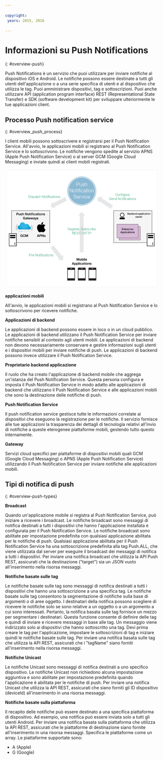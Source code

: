 ```yaml
---

copyright:
 years: 2015, 2016

---
```


# Informazioni su Push Notifications
{: #overview-push}

Push Notifications è un servizio che puoi utilizzare per inviare notifiche al dispositivo iOS e Android. Le notifiche possono essere destinate a tutti gli utenti dell'applicazione o a una serie specifica di utenti e al dispositivo che utilizza le tag. Puoi amministrare dispositivi, tag e sottoscrizioni. Puoi anche utilizzare API (application program interface) REST (Representational State Transfer) e SDK (software development kit) per sviluppare ulteriormente le tue applicazioni client.  


## Processo Push notification service
{: #overview_push_process}

I client mobili possono sottoscrivere e registrarsi per il Push Notification Service. All'avvio,
                le applicazioni mobili si registrano al Push
                Notification Service e lo sottoscrivono. Le notifiche vengono spedite
                al servizio APNS (Apple Push Notification Service) o al server GCM (Google Cloud Messaging)
                e inviate quindi ai client mobili registrati.

![Panoramica Push](images/overview.jpg)


**applicazioni mobili**

All'avvio, le applicazioni mobili si registrano al Push Notification Service e lo sottoscrivono per ricevere notifiche.

**Applicazioni di backend**

Le applicazioni di backend possono essere in loco o in un cloud pubblico. Le applicazioni di backend utilizzano il Push
                        Notification Service per inviare notifiche sensibili al contesto agli utenti
                        mobili. Le applicazioni di backend non devono necessariamente conservare e gestire
                        informazioni sugli utenti e i dispositivi mobili per inviare notifiche di push. Le
                        applicazioni di backend possono invece utilizzare il Push Notification Service.

**Proprietario backend applicazione**

Il ruolo che ha creato l'applicazione di backend mobile che aggrega un'istanza del Push Notification Service. Questa persona configura
                        e imposta il Push Notification Service in modo adatto alle applicazioni di backend che utilizzano
                        il Push Notification Service e alle applicazioni mobili che sono la destinazione delle notifiche di push.

**Push Notification Service**

Il push notification service gestisce tutte le informazioni correlate ai dispositivi che eseguono la registrazione per le notifiche. Il servizio fornisce alle tue applicazioni la trasparenza dei dettagli di tecnologia relativi all'invio di notifiche a queste eterogenee piattaforme mobili, gestendo tutto questo internamente.

**Gateway**

Servizi cloud specifici per piattaforme di dispositivi mobili quali GCM (Google Cloud
                        Messaging) o APNS (Apple Push Notification Service) utilizzando il Push
                        Notification Service per inviare notifiche alle applicazioni mobili.

## Tipi di notifica di push
{: #overview-push-types}

**Broadcast**

Quando un'applicazione mobile si registra al Push Notification Service, può iniziare a ricevere i broadcast. Le notifiche broadcast sono messaggi di notifica destinati a tutti i
                        dispositivi che hanno l'applicazione installata e configurata per il Push
                        Notification Service. Le notifiche broadcast sono abilitate per impostazione predefinita con qualsiasi
                        applicazione abilitata per le notifiche di push. Qualsiasi applicazione abilitata per il Push Notification Service ha una sottoscrizione predefinita alla tag Push.ALL, che viene utilizzata dal server per eseguire il broadcast dei messaggi di notifica a tutti i dispositivi. Per inviare una notifica broadcast che utilizza la API Push
                        REST, assicurati che la destinazione ("target") sia un JSON vuoto all'inserimento nella
                        risorsa messaggi.

**Notifiche basate sulle tag**

Le notifiche basate sulle tag sono messaggi di notifica destinati a tutti i dispositivi che hanno
                        una sottoscrizione a una specifica tag. Le notifiche basate sulle tag
                        consentono la segmentazione di notifiche sulla base di argomenti o di aree
                        oggetto. I destinatari della notifica possono scegliere di ricevere le notifiche solo
                        se sono relative a un oggetto o a un argomento a cui sono interessati. Pertanto,
                        la notifica basata sulle tag fornisce un mezzo per segmentare i destinatari. Questa funzione
                        consente di definire delle tag e quindi di inviare e ricevere messaggi in
                        base alle tag. Un messaggio viene indirizzato solo ai dispositivi che hanno
                        sottoscritto una tag. Devi prima creare le tag per l'applicazione, impostare
                        le sottoscrizioni di tag e iniziare quindi le notifiche basate sulle
                        tag. Per inviare una notifica basata sulle tag che utilizza la API REST,
                        assicurati che i "tagName" siano forniti all'inserimento nella
                        risorsa messaggi.

**Notifiche Unicast**

Le notifiche Unicast sono messaggi di notifica destinati a uno specifico dispositivo. Le notifiche Unicast non richiedono alcuna impostazione
                        aggiuntiva e sono abilitate per impostazione predefinita quando l'applicazione
                        è abilitata per le notifiche di push. Per inviare una notifica Unicast che utilizza la API REST, assicurati che siano forniti gli ID dispositivo (deviceId) all'inserimento in una risorsa messaggi.

**Notifiche basate sulla piattaforma**

Il recapito delle notifiche può essere destinato a una specifica piattaforma di dispositivo. Ad esempio, una notifica può essere
                            inviata solo a tutti gli utenti Android. Per inviare una notifica basata sulla
                            piattaforma che utilizza la API REST, assicurati che le piattaforme
                            di destinazione siano fornite all'inserimento in una risorsa messaggi. Specifica
                            le piattaforme come un array. Le piattaforme supportate sono:
* A (Apple)
* G (Google)
